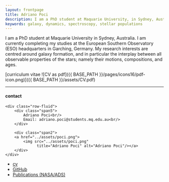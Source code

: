```yaml
---
layout: frontpage
title: Adriano Poci
description: I am a PhD student at Maquarie University, in Sydney, Australia. I am currently completing my studies at the European Southern Observatory (ESO) headquarters in Garching, Germany.
keywords: galaxy, dynamics, spectroscopy, stellar populations
---
```


I am a PhD student at Maquarie University in Sydney, Australia. I am currently completing my studies at the European Southern Observatory (ESO) headquarters in Garching, Germany. My research interests are centred around galaxy formation, and in particular the interplay between all observable properties of the stars; namely their motions, compositions, and ages.

[curriculum vitae ![CV as pdf]({{ BASE_PATH }}/pages/icons16/pdf-icon.png)]({{ BASE_PATH }}/assets/CV.pdf)<br/>


---


<div class="container">
<h4><a name="contact"></a>contact</h4>

    <div class="row-fluid">
        <div class="span5">
            Adriano Poci<br/>
            Email: adriano.poci@students.mq.edu.au<br/>
        </div>

        <div class="span2">
        <a href="../assets/poci.png">
            <img src="../assets/poci.png"
                  title="Adriano Poci" alt="Adriano Poci"/></a>
        </div>
    </div>
</div>

<div class="navbar">
  <div class="navbar-inner">
      <ul class="nav">
          <li><a href="{{ BASE_PATH }}/assets/CV.pdf">cv</a></li>
          <li><a href="https://github.com/adriano-poci">GitHub</a></li>
          <li><a href="https://ui.adsabs.harvard.edu/search/p_=0&q=author%3A%22Poci%2C%20Adriano%22&sort=date%20desc%2C%20bibcode%20desc">Publications (NASA/ADS)</a></li>
      </ul>
  </div>
</div>